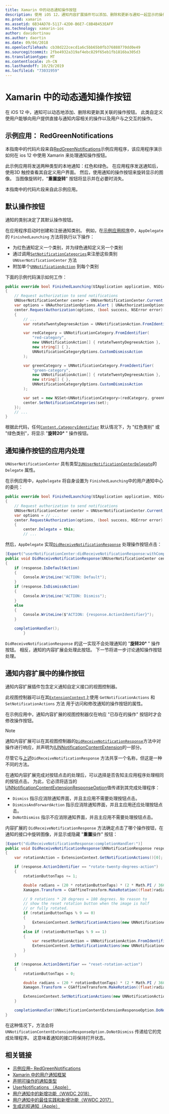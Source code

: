 ```yaml
---
title: Xamarin 中的动态通知操作按钮
description: 使用 iOS 12，通知内容扩展插件可以添加、删除和更新与通知一起显示的操作按钮。 本文档介绍如何对 Xamarin 使用动态通知操作按钮。
ms.prod: xamarin
ms.assetid: 6B34AD78-5117-42D0-B6E7-C8B4B453EAFF
ms.technology: xamarin-ios
author: davidortinau
ms.author: daortin
ms.date: 09/04/2018
ms.openlocfilehash: cb38d222cecd1a6c5bb65b0fb376888770dd0e49
ms.sourcegitcommit: 2fbe4932a319af4ebc829f65eb1fb1816ba305d3
ms.translationtype: MT
ms.contentlocale: zh-CN
ms.lasthandoff: 10/29/2019
ms.locfileid: "73031959"
---
```

# <a name="dynamic-notification-action-buttons-in-xamarinios"></a>Xamarin 中的动态通知操作按钮

在 iOS 12 中，通知可以动态地添加、删除和更新其关联的操作按钮。 此类自定义使用户能够向用户提供直接与通知内容相关的操作以及用户与之交互的操作。

## <a name="sample-app-redgreennotifications"></a>示例应用： RedGreenNotifications

本指南中的代码片段来自[RedGreenNotifications](https://docs.microsoft.com/samples/xamarin/ios-samples/ios12-redgreennotifications)示例应用程序，该应用程序演示如何在 ios 12 中使用 Xamarin 来处理通知操作按钮。

此示例应用将发送两种类型的本地通知：红色和绿色。
在应用程序发送通知后，使用3D 触控查看其自定义用户界面。 然后，使用通知的操作按钮来旋转显示的图像。 当图像旋转时，"**重置旋转**" 按钮将显示并在必要时消失。

本指南中的代码片段来自此示例应用。

## <a name="default-action-buttons"></a>默认操作按钮

通知的类别决定了其默认操作按钮。

在应用程序启动时创建和注册通知类别。
例如，在[示例应用程序](#sample-app-redgreennotifications)中，`AppDelegate` 的 `FinishedLaunching` 方法将执行以下操作：

- 为红色通知定义一个类别，并为绿色通知定义另一个类别
- 通过调用[`SetNotificationCategories`](xref:UserNotifications.UNUserNotificationCenter.SetNotificationCategories*)来注册这些类别
`UNUserNotificationCenter` 方法
- 附加单个[`UNNotificationAction`](xref:UserNotifications.UNNotificationAction)
到每个类别

下面的示例代码演示如何工作：

```csharp
public override bool FinishedLaunching(UIApplication application, NSDictionary launchOptions)
{
    // Request authorization to send notifications
    UNUserNotificationCenter center = UNUserNotificationCenter.Current;
    var options = UNAuthorizationOptions.Alert | UNAuthorizationOptions.Sound | UNAuthorizationOptions.Provisional | UNAuthorizationOptions.ProvidesAppNotificationSettings;
    center.RequestAuthorization(options, (bool success, NSError error) =>
    {
        // ...
        var rotateTwentyDegreesAction = UNNotificationAction.FromIdentifier("rotate-twenty-degrees-action", "Rotate 20°", UNNotificationActionOptions.None);

        var redCategory = UNNotificationCategory.FromIdentifier(
            "red-category",
            new UNNotificationAction[] { rotateTwentyDegreesAction },
            new string[] { },
            UNNotificationCategoryOptions.CustomDismissAction
        );

        var greenCategory = UNNotificationCategory.FromIdentifier(
            "green-category",
            new UNNotificationAction[] { rotateTwentyDegreesAction },
            new string[] { },
            UNNotificationCategoryOptions.CustomDismissAction
        );

        var set = new NSSet<UNNotificationCategory>(redCategory, greenCategory);
        center.SetNotificationCategories(set);
    });
    // ...
}
```

根据此代码，任何[`Content.CategoryIdentifier`](xref:UserNotifications.UNNotificationContent.CategoryIdentifier)
默认情况下，为 "红色类别" 或 "绿色类别"，将显示 "**旋转20°** " 操作按钮。

## <a name="in-app-handling-of-notification-action-buttons"></a>通知操作按钮的应用内处理

`UNUserNotificationCenter` 具有类型[`IUNUserNotificationCenterDelegate`](xref:UserNotifications.IUNUserNotificationCenterDelegate)的 `Delegate` 属性。

在示例应用中，`AppDelegate` 将自身设置为 `FinishedLaunching`中的用户通知中心的委托：

```csharp
public override bool FinishedLaunching(UIApplication application, NSDictionary launchOptions)
{
    // Request authorization to send notifications
    UNUserNotificationCenter center = UNUserNotificationCenter.Current;
    var options = // ...
    center.RequestAuthorization(options, (bool success, NSError error) =>
    {
        center.Delegate = this;
        // ...
```

然后，`AppDelegate` 实现[`DidReceiveNotificationResponse`](xref:UserNotifications.UNUserNotificationCenterDelegate_Extensions.DidReceiveNotificationResponse*)
处理操作按钮点击：

```csharp
[Export("userNotificationCenter:didReceiveNotificationResponse:withCompletionHandler:")]
public void DidReceiveNotificationResponse(UNUserNotificationCenter center, UNNotificationResponse response, System.Action completionHandler)
{
    if (response.IsDefaultAction)
    {
        Console.WriteLine("ACTION: Default");
    }
    if (response.IsDismissAction)
    {
        Console.WriteLine("ACTION: Dismiss");
    }
    else
    {
        Console.WriteLine($"ACTION: {response.ActionIdentifier}");
    }

    completionHandler();
        }
```

`DidReceiveNotificationResponse` 的这一实现不会处理通知的 "**旋转20°** " 操作按钮。 相反，通知的内容扩展会处理此按钮。 下一节将进一步讨论通知操作按钮处理。

## <a name="action-buttons-in-the-notification-content-extension"></a>通知内容扩展中的操作按钮

通知内容扩展插件包含定义通知自定义接口的视图控制器。

此视图控制器可以在其[`ExtensionContext`](xref:UIKit.UIViewController.ExtensionContext)上使用 `GetNotificationActions` 和 `SetNotificationActions` 方法
用于访问和修改通知的操作按钮的属性。

在示例应用中，通知内容扩展的视图控制器仅在响应 "已存在的操作" 按钮时才会修改操作按钮。

> [!NOTE]
> 通知内容扩展可以在其视图控制器的[`DidReceiveNotificationResponse`](xref:UserNotificationsUI.UNNotificationContentExtension_Extensions.DidReceiveNotificationResponse*)方法中对操作进行响应，并声明为[IUNNotificationContentExtension](xref:UserNotificationsUI.IUNNotificationContentExtension)的一部分。
>
> 尽管它与[上述](#in-app-handling-of-notification-action-buttons)`DidReceiveNotificationResponse` 方法共享一个名称，但这是一种不同的方法。
>
> 在通知内容扩展完成对按钮点击的处理后，可以选择是否告知主应用程序处理相同的按钮点击。 为此，它必须将适当的[UNNotificationContentExtensionResponseOption](xref:UserNotificationsUI.UNNotificationContentExtensionResponseOption)值传递到其完成处理程序：
>
> - `Dismiss` 指示应消除通知界面，并且主应用不需要处理按钮点击。
> - `DismissAndForwardAction` 指示应消除通知界面，并且主应用还应处理按钮点击。
> - `DoNotDismiss` 指示不应消除通知界面，并且主应用不需要处理按钮点击。

内容扩展的 `DidReceiveNotificationResponse` 方法确定点击了哪个操作按钮，在通知的接口中旋转图像，并显示或隐藏 "**重置**操作" 按钮：

```csharp
[Export("didReceiveNotificationResponse:completionHandler:")]
public void DidReceiveNotificationResponse(UNNotificationResponse response, Action<UNNotificationContentExtensionResponseOption> completionHandler)
{
    var rotationAction = ExtensionContext.GetNotificationActions()[0];

    if (response.ActionIdentifier == "rotate-twenty-degrees-action")
    {
        rotationButtonTaps += 1;

        double radians = (20 * rotationButtonTaps) * (2 * Math.PI / 360.0);
        Xamagon.Transform = CGAffineTransform.MakeRotation((float)radians);

        // 9 rotations * 20 degrees = 180 degrees. No reason to
        // show the reset rotation button when the image is half
        // or fully rotated.
        if (rotationButtonTaps % 9 == 0)
        {
            ExtensionContext.SetNotificationActions(new UNNotificationAction[] { rotationAction });
        }
        else if (rotationButtonTaps % 9 == 1)
        {
            var resetRotationAction = UNNotificationAction.FromIdentifier("reset-rotation-action", "Reset rotation", UNNotificationActionOptions.None);
            ExtensionContext.SetNotificationActions(new UNNotificationAction[] { rotationAction, resetRotationAction });
        }
    }

    if (response.ActionIdentifier == "reset-rotation-action")
    {
        rotationButtonTaps = 0;

        double radians = (20 * rotationButtonTaps) * (2 * Math.PI / 360.0);
        Xamagon.Transform = CGAffineTransform.MakeRotation((float)radians);

        ExtensionContext.SetNotificationActions(new UNNotificationAction[] { rotationAction });
    }

    completionHandler(UNNotificationContentExtensionResponseOption.DoNotDismiss);
}
```

在这种情况下，方法会将 `UNNotificationContentExtensionResponseOption.DoNotDismiss` 传递给它的完成处理程序。 这意味着通知的接口将保持打开状态。

## <a name="related-links"></a>相关链接

- [示例应用– RedGreenNotifications](https://docs.microsoft.com/samples/xamarin/ios-samples/ios12-redgreennotifications)
- [Xamarin 中的用户通知框架](~/ios/platform/user-notifications/index.md)
- [声明可操作的通知类型](https://developer.apple.com/documentation/usernotifications/declaring_your_actionable_notification_types?language=objc)
- [UserNotifications （Apple）](https://developer.apple.com/documentation/usernotifications?language=objc)
- [用户通知中的新增功能（WWDC 2018）](https://developer.apple.com/videos/play/wwdc2018/710/)
- [用户通知中的最佳实践和新增功能（WWDC 2017）](https://developer.apple.com/videos/play/wwdc2017/708/)
- [生成远程通知（Apple）](https://developer.apple.com/documentation/usernotifications/setting_up_a_remote_notification_server/generating_a_remote_notification)
